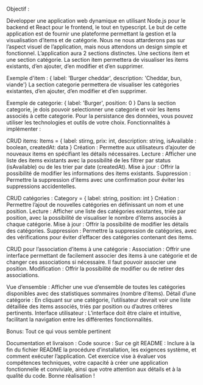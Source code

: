 Objectif :

Développer une application web dynamique en utilisant Node.js pour le backend et React pour le frontend, le tout en typescript.
Le but de cette application est de fournir une plateforme permettant la gestion et la visualisation d’items et de catégorie.
Nous ne nous attarderons pas sur l’aspect visuel de l’application, mais nous attendons un design simple et fonctionnel.
L’application aura 2 sections distinctes. Une sections item et une section catégorie.
La section item permettera de visualiser les items existants, d’en ajouter, d’en modifier et d’en supprimer.

Exemple d'item : { label: 'Burger cheddar', description: 'Cheddar, bun, viande'}
La section categorie permettera de visualiser les catégories existantes, d’en ajouter, d’en modifier et d’en supprimer.

Exemple de categorie: { label: 'Burger', position: 0 }
Dans la section categorie, je dois pouvoir selectionner une categorie et voir les items associés à cette categorie.
Pour la persistance des données, vous pouvez utiliser les technologies et outils de votre choix.
Fonctionnalités à implémenter :

CRUD items:
Items = { label: stirng, prix: int, description: string, isAvailable : boolean, createdAt: data }
Création : Permettre aux utilisateurs d’ajouter de nouveaux items en spécifiant les détails nécessaires.
Lecture : Afficher une liste des items existants avec la possibilité de les filtrer par status (isAvailable) ou de les trier par date (createdAt).
Mise à jour : Offrir la possibilité de modifier les informations des items existants.
Suppression : Permettre la suppression d’items avec une confirmation pour éviter les suppressions accidentelles.

CRUD catégories :
Category = { label: string, position: int }
Création : Permettre l’ajout de nouvelles catégories en définissant un nom et une position.
Lecture : Afficher une liste des catégories existantes, triée par position, avec la possibilité de visualiser le nombre d’items associés à chaque catégorie.
Mise à jour : Offrir la possibilité de modifier les détails des catégories.
Suppression : Permettre la suppression de catégories, avec des vérifications pour éviter d’effacer des catégories contenant des items.

CRUD pour l’association d’items à une catégorie :
Association : Offrir une interface permettant de facilement associer des items à une catégorie et de changer ces associations si nécessaire. Il faut pouvoir associer une position.
Modification : Offrir la possibilité de modifier ou de retirer des associations.

Vue d’ensemble : Afficher une vue d’ensemble de toutes les catégories disponibles avec des statistiques sommaires (nombre d’items).
Détail d’une catégorie : En cliquant sur une catégorie, l’utilisateur devrait voir une liste détaillée des items associés, triés par position ou d’autres critères pertinents.
Interface utilisateur : L’interface doit être claire et intuitive, facilitant la navigation entre les différentes fonctionnalités.

Bonus:
Tout ce qui vous semble pertinent

Documentation et livraison :
Code source : Sur ce git
README : Inclure à la fin du fichier README la procédure d’installation, les exigences système, et comment exécuter l’application.
Cet exercice vise à évaluer vos compétences techniques, votre capacité à créer une application fonctionnelle et conviviale, ainsi que votre attention aux détails et à la qualité du code. Bonne réalisation !

